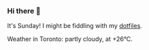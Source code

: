 ### Hi there :wave:

It's Sunday! I might be fiddling with my [dotfiles](https://github.com/bewuethr/dotfiles).

Weather in Toronto: partly cloudy, at +26°C.
